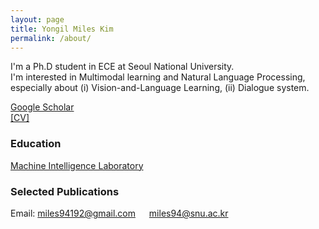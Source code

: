 ```yaml
---
layout: page
title: Yongil Miles Kim
permalink: /about/
---
```


I'm a Ph.D student in ECE at Seoul National University.  
I'm interested in Multimodal learning and Natural Language Processing, especially about (i) Vision-and-Language Learning, (ii) Dialogue system.

[Google Scholar](https://scholar.google.com/citations?hl=en&user=QXZ2GEAAAAAJ) <br>
[[CV]](https://github.com/yong1-kim/yong1-kim.github.io/blob/master/_data/CV_yongil_kim.pdf?raw=True)

### Education

[Machine Intelligence Laboratory](http://milab.snu.ac.kr)

### Selected Publications

Email: miles94192@gmail.com &emsp; miles94@snu.ac.kr

